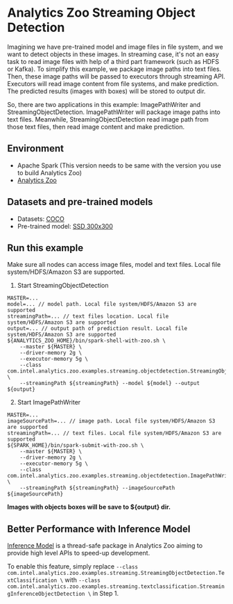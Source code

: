# Analytics Zoo Streaming Object Detection
Imagining we have pre-trained model and image files in file system, and we want to detect objects in these images. In streaming case, it's not an easy task to read image files with help of a third part framework (such as HDFS or Kafka). To simplify this example, we package image paths into text files. Then, these image paths will be passed to executors through streaming API. Executors will read image content from file systems, and make prediction. The predicted results (images with boxes) will be stored to output dir.

So, there are two applications in this example: ImagePathWriter and StreamingObjectDetection. ImagePathWriter will package image paths into text files. Meanwhile, StreamingObjectDetection read image path from those text files, then read image content and make prediction.

## Environment
* Apache Spark (This version needs to be same with the version you use to build Analytics Zoo)
* [Analytics Zoo](https://analytics-zoo.github.io/master/#ScalaUserGuide/install/)

## Datasets and pre-trained models
* Datasets: [COCO](http://cocodataset.org/#home)
* Pre-trained model: [SSD 300x300](https://s3-ap-southeast-1.amazonaws.com/analytics-zoo-models/object-detection/analytics-zoo_ssd-vgg16-300x300_COCO_0.1.0.model)

## Run this example
Make sure all nodes can access image files, model and text files. Local file system/HDFS/Amazon S3 are supported.

1. Start StreamingObjectDetection
```
MASTER=...
model=... // model path. Local file system/HDFS/Amazon S3 are supported
streamingPath=... // text files location. Local file system/HDFS/Amazon S3 are supported
output=... // output path of prediction result. Local file system/HDFS/Amazon S3 are supported
${ANALYTICS_ZOO_HOME}/bin/spark-shell-with-zoo.sh \
    --master ${MASTER} \
    --driver-memory 2g \
    --executor-memory 5g \
    --class com.intel.analytics.zoo.examples.streaming.objectdetection.StreamingObjectDetection \
    --streamingPath ${streamingPath} --model ${model} --output ${output}
```

2. Start ImagePathWriter
```
MASTER=...
imageSourcePath=... // image path. Local file system/HDFS/Amazon S3 are supported
streamingPath=... // text files. Local file system/HDFS/Amazon S3 are supported
${SPARK_HOME}/bin/spark-submit-with-zoo.sh \
    --master ${MASTER} \
    --driver-memory 2g \
    --executor-memory 5g \
    --class com.intel.analytics.zoo.examples.streaming.objectdetection.ImagePathWriter \
    --streamingPath ${streamingPath} --imageSourcePath ${imageSourcePath}
```

**Images with objects boxes will be save to ${output} dir.**

## Better Performance with Inference Model
[Inference Model](https://analytics-zoo.github.io/0.4.0/#ProgrammingGuide/inference/#inference-model) is a thread-safe package in Analytics Zoo aiming to provide high level APIs to speed-up development. 

To enable this feature, simply replace `--class com.intel.analytics.zoo.examples.streaming.StreamingObjectDetection.TextClassification \` with `--class com.intel.analytics.zoo.examples.streaming.textclassification.StreamingInferenceObjectDetection \` in Step 1.
